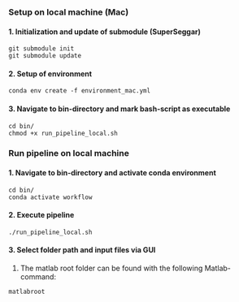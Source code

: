 ### Setup on local machine (Mac)
#### 1. Initialization and update of submodule (SuperSeggar)
```
git submodule init
git submodule update
```

#### 2. Setup of environment
```
conda env create -f environment_mac.yml
```

#### 3. Navigate to bin-directory and mark bash-script as executable
```
cd bin/
chmod +x run_pipeline_local.sh
```

### Run pipeline on local machine
#### 1. Navigate to bin-directory and activate conda environment
```
cd bin/
conda activate workflow
```

#### 2. Execute pipeline
```
./run_pipeline_local.sh
```

#### 3. Select folder path and input files via GUI
1. The matlab root folder can be found with the following Matlab-command:
```
matlabroot
```
